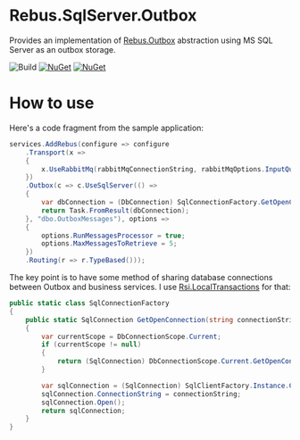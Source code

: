 # Rebus.SqlServer.Outbox
Provides an implementation of [Rebus.Outbox](https://github.com/rsivanov/Rebus.Outbox) abstraction using MS SQL Server as an outbox storage.

![Build](https://github.com/rsivanov/Rebus.SqlServer.Outbox/workflows/Build%20&%20test%20&%20publish%20Nuget/badge.svg?branch=master)
[![NuGet](https://img.shields.io/nuget/dt/Rebus.SqlServer.Outbox)](https://www.nuget.org/packages/Rebus.SqlServer.Outbox) 
[![NuGet](https://img.shields.io/nuget/v/Rebus.SqlServer.Outbox)](https://www.nuget.org/packages/Rebus.SqlServer.Outbox)

How to use
===
Here's a code fragment from the sample application:
```csharp
services.AddRebus(configure => configure
    .Transport(x =>
    {
        x.UseRabbitMq(rabbitMqConnectionString, rabbitMqOptions.InputQueueName);
    })
    .Outbox(c => c.UseSqlServer(() =>
    {
        var dbConnection = (DbConnection) SqlConnectionFactory.GetOpenConnection(dataAccessOptions.ConnectionString);
        return Task.FromResult(dbConnection);
    }, "dbo.OutboxMessages"), options =>
    {
        options.RunMessagesProcessor = true;
        options.MaxMessagesToRetrieve = 5;
    })
    .Routing(r => r.TypeBased()));
```
The key point is to have some method of sharing database connections between Outbox and business services. I use [Rsi.LocalTransactions](https://github.com/rsivanov/Rsi.LocalTransactions) for that:
```csharp
public static class SqlConnectionFactory
{
    public static SqlConnection GetOpenConnection(string connectionString)
    {
        var currentScope = DbConnectionScope.Current;
        if (currentScope != null)
        {
            return (SqlConnection) DbConnectionScope.Current.GetOpenConnection(SqlClientFactory.Instance, connectionString);
        }

        var sqlConnection = (SqlConnection) SqlClientFactory.Instance.CreateConnection();
        sqlConnection.ConnectionString = connectionString;
        sqlConnection.Open();
        return sqlConnection;
    }
}
```